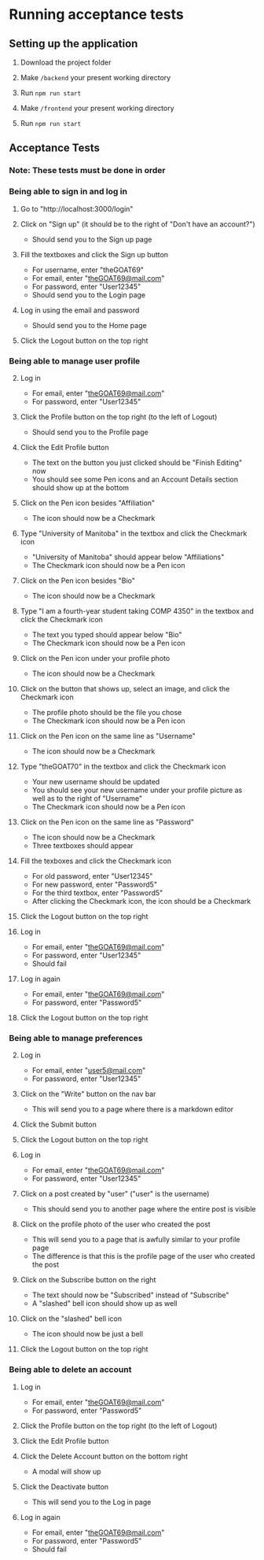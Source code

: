 # Running acceptance tests

## Setting up the application

1. Download the project folder

2. Make `/backend` your present working directory

3. Run `npm run start`

4. Make `/frontend` your present working directory

5. Run `npm run start`

## Acceptance Tests

### Note: These tests must be done in order

### Being able to sign in and log in

1. Go to "http://localhost:3000/login"

2. Click on "Sign up" (it should be to the right of "Don't have an account?")

   - Should send you to the Sign up page

3. Fill the textboxes and click the Sign up button

   - For username, enter "theGOAT69"
   - For email, enter "theGOAT69@mail.com"
   - For password, enter "User12345"
   - Should send you to the Login page

4. Log in using the email and password

   - Should send you to the Home page

5. Click the Logout button on the top right

### Being able to manage user profile

2. Log in

   - For email, enter "theGOAT69@mail.com"
   - For password, enter "User12345"

3. Click the Profile button on the top right (to the left of Logout)

   - Should send you to the Profile page

4. Click the Edit Profile button

   - The text on the button you just clicked should be "Finish Editing" now
   - You should see some Pen icons and an Account Details section should show up at the bottom

5. Click on the Pen icon besides "Affiliation"

   - The icon should now be a Checkmark

6. Type "University of Manitoba" in the textbox and click the Checkmark icon

   - "University of Manitoba" should appear below "Affiliations"
   - The Checkmark icon should now be a Pen icon

7. Click on the Pen icon besides "Bio"

   - The icon should now be a Checkmark

8. Type "I am a fourth-year student taking COMP 4350" in the textbox and click the Checkmark icon

   - The text you typed should appear below "Bio"
   - The Checkmark icon should now be a Pen icon

9. Click on the Pen icon under your profile photo

   - The icon should now be a Checkmark

10. Click on the button that shows up, select an image, and click the Checkmark icon

    - The profile photo should be the file you chose
    - The Checkmark icon should now be a Pen icon

11. Click on the Pen icon on the same line as "Username"

    - The icon should now be a Checkmark

12. Type "theGOAT70" in the textbox and click the Checkmark icon

    - Your new username should be updated
    - You should see your new username under your profile picture as well as to the right of "Username"
    - The Checkmark icon should now be a Pen icon

13. Click on the Pen icon on the same line as "Password"

    - The icon should now be a Checkmark
    - Three textboxes should appear

14. Fill the texboxes and click the Checkmark icon

    - For old password, enter "User12345"
    - For new password, enter "Password5"
    - For the third textbox, enter "Password5"
    - After clicking the Checkmark icon, the icon should be a Checkmark

15. Click the Logout button on the top right

16. Log in

    - For email, enter "theGOAT69@mail.com"
    - For password, enter "User12345"
    - Should fail

17. Log in again

    - For email, enter "theGOAT69@mail.com"
    - For password, enter "Password5"

18. Click the Logout button on the top right

### Being able to manage preferences

2. Log in

   - For email, enter "user5@mail.com"
   - For password, enter "User12345"

3. Click on the "Write" button on the nav bar

   - This will send you to a page where there is a markdown editor

4. Click the Submit button

5. Click the Logout button on the top right

6. Log in

   - For email, enter "theGOAT69@mail.com"
   - For password, enter "User12345"

7. Click on a post created by "user" ("user" is the username)

   - This should send you to another page where the entire post is visible

8. Click on the profile photo of the user who created the post

   - This will send you to a page that is awfully similar to your profile page
   - The difference is that this is the profile page of the user who created the post

9. Click on the Subscribe button on the right

   - The text should now be "Subscribed" instead of "Subscribe"
   - A "slashed" bell icon should show up as well

10. Click on the "slashed" bell icon

    - The icon should now be just a bell

11. Click the Logout button on the top right

### Being able to delete an account

1. Log in

   - For email, enter "theGOAT69@mail.com"
   - For password, enter "Password5"

2. Click the Profile button on the top right (to the left of Logout)

3. Click the Edit Profile button

4. Click the Delete Account button on the bottom right

   - A modal will show up

5. Click the Deactivate button

   - This will send you to the Log in page

6. Log in again

   - For email, enter "theGOAT69@mail.com"
   - For password, enter "Password5"
   - Should fail
